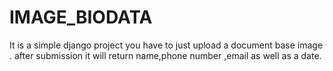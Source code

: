 # IMAGE_BIODATA
It is a simple django project you have to just upload a document base image .
after submission it will return name,phone number ,email as well as a date.

